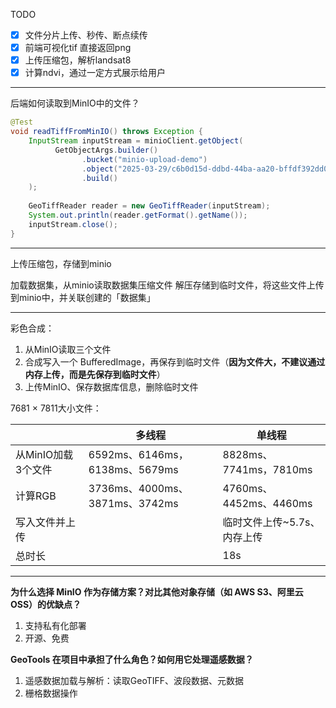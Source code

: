 
TODO

- [x] 文件分片上传、秒传、断点续传
- [x] 前端可视化tif 直接返回png
- [x] 上传压缩包，解析landsat8
- [x] 计算ndvi，通过一定方式展示给用户

---
后端如何读取到MinIO中的文件？
```java
@Test  
void readTiffFromMinIO() throws Exception {  
    InputStream inputStream = minioClient.getObject(  
          GetObjectArgs.builder()  
                .bucket("minio-upload-demo")  
                .object("2025-03-29/c6b0d15d-ddbd-44ba-aa20-bffdf392dd01.TIF")  
                .build()
    );  
  
    GeoTiffReader reader = new GeoTiffReader(inputStream);  
    System.out.println(reader.getFormat().getName());  
    inputStream.close();  
}
```

---

上传压缩包，存储到minio

加载数据集，从minio读取数据集压缩文件
解压存储到临时文件，将这些文件上传到minio中，并关联创建的「数据集」


---
彩色合成：
1. 从MinIO读取三个文件
2. 合成写入一个 BufferedImage，再保存到临时文件（**因为文件大，不建议通过内存上传，而是先保存到临时文件**）
3. 上传MinIO、保存数据库信息，删除临时文件

7681 × 7811大小文件：

|              | 多线程                         | 单线程                  |
| ------------ | --------------------------- | -------------------- |
| 从MinIO加载3个文件 | 6592ms、6146ms，6138ms、5679ms | 8828ms、7741ms，7810ms |
| 计算RGB        | 3736ms、4000ms、3871ms、3742ms | 4760ms、4452ms、4460ms |
| 写入文件并上传      |                             | 临时文件上传~5.7s、内存上传     |
| 总时长          |                             | 18s                  |

---

 **为什么选择 MinIO 作为存储方案？对比其他对象存储（如 AWS S3、阿里云 OSS）的优缺点？**
1. 支持私有化部署
2. 开源、免费

**GeoTools 在项目中承担了什么角色？如何用它处理遥感数据？**
1. 遥感数据加载与解析：读取GeoTIFF、波段数据、元数据
2. 栅格数据操作

